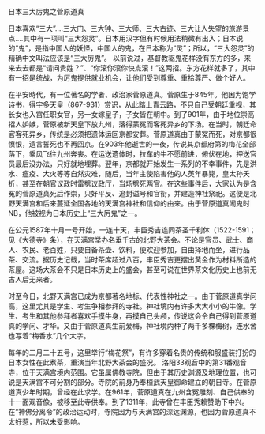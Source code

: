 日本三大厉鬼之菅原道真

日本喜欢“三大”....三大门、三大钟、三大师、三大古迹、三大让人失望的旅游景点....其中有一项叫“三大怨灵”。日本用汉字但有时候用法稍微有出入；日本说的“鬼”，是指中国人的妖怪，中国人的鬼，在日本称为“灵”；所以，“三大怨灵”的精确中文叫法应该是“三大厉鬼”。
以前说过，基督教驱鬼花样没有东方的多，来来去去都是“请问贵姓？”、“你滚你滚你快点滚！”这两招。东方花样就多了，其中有一招是统战，为厉鬼提供就业机会，让他们受到尊重、重拾尊严、做个好人。

在平安時代，有一位著名的学者、政治家菅原道真。菅原生于845年。他因为饱学诗书，得宇多天皇（867-931）赏识，从此踏上青云路，不只自己受朝廷重视，其长女也入宫任职女官，另一女嫁皇子，子女皆在朝中。到了901年，由于地位崇高招人妒嫉，菅原被新天皇下放九州，落得蒙冤而客死异乡的下场。在当时，朝廷命官客死异乡，传统是必须把遗体运回京都安葬。菅原道真由于蒙冤而死，对京都很愤恨，遗言誓死也不再回京。在903年他逝世的一夜，传说其京都府第的梅花全部落下，乘风飞往九州奔丧。在运送遗体时，拉车的牛不愿前进，俯伏在地，押送官员最后没办法，只好就地埋葬。翌年，京都就开始发生一系列的不幸事件，先是洪水、瘟疫、大火等等自然灾难，随后，当年主使陷害他的人英年暴毙，皇太孙夭折，甚至在朝官议政时雷劈议政厅，当场劈死两官。在这些事件后，大家认为是含冤的菅原道真死后作崇，只好平反、追封谥号和官衔，并建造神社祭祀。这便是北野天满宫和后来蔓延全国各地的天满宫神社和信仰的由来。由于菅原道真闹鬼时NB，他被视为日本历史上“三大厉鬼”之一。

在公元1587年十月一号开始，一连十天，丰臣秀吉连同茶圣千利休（1522-1591；见《大德寺》条），在天满宫举办名垂千古的北野大茶会。不论是官员、武士、商人、农民、老百姓，只要自备茶壶、饮料，便欢迎参加，自由择地而坐，进行品茶、交流。据历史记载，当时茶席超过八百，丰臣秀吉更摆出黄金作为材料所造的茶屋。这场大茶会不只是日本历史上的盛会，甚至可说在世界茶文化历史上也前无古人后无来者。

时至今日，北野天满宫已成为京都著名地标、代表性神社之一。由于菅原道真学问高，这里尤其是学生、考生争相参拜的寺社。神社境内有许多大大小小的牛像。学生、考生和其他参拜者喜欢手摸牛身，再摸自己头颅，传说这会令自己得到菅原道真的学问、才华。又由于菅原道真生前爱梅，神社境内种了两千多棵梅树，连水舍也写着“梅香水”几个大字。

每年的二月二十五号，这里举行“梅花祭”，有许多穿着名贵的传统和服盛装打扮的日本女性在此煮茶，重演当年北野大茶会的盛况。
洛阳33观音中的第31番观音寺，位于天满宫境内范围。它虽属佛教寺院，但由于其历史渊源及地理位置，也可说是天满宫不可分割的部分。寺院的前身乃奉桓武天皇御命建立的朝日寺。在菅原道真少年时期，曾经在此求学。在961年，菅原道真在九州含冤雕刻、自己供奉的十一面观音像，被移至此寺供奉。到了1311年，此寺曾在丰臣秀赖赞助下中兴。在“神佛分离令”的政治运动时，寺院因为与天满宫的深远渊源，也因为菅原道真不太好惹，所以未受影响。
